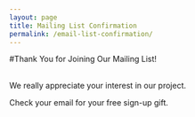 ```yaml
---
layout: page
title: Mailing List Confirmation
permalink: /email-list-confirmation/
---
```


#Thank You for Joining Our Mailing List!

<br/>
We really appreciate your interest in our project. 

Check your email for your free sign-up gift.
